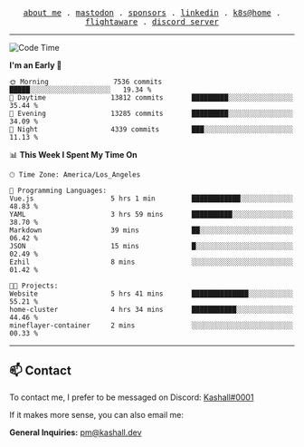 <p align="center">
  <samp>
    <a href="https://jordanjones.org/">about me</a> .
    <a rel="me" href="https://mastodon.social/@kashall">mastodon</a> .
    <a href="https://github.com/sponsors/kashalls">sponsors</a> .
    <a href="https://linkedin.com/in/jordpjones">linkedin</a> .
    <a href="https://github.com/kashalls/home-cluster">k8s@home</a> .
    <a href="https://flightaware.com/adsb/stats/user/kashalls">flightaware</a> .
    <a href="https://discord.gg/V2WrCfqba9">discord server</a>
  </samp>
</p>

---

<!--START_SECTION:waka-->
![Code Time](http://img.shields.io/badge/Code%20Time-1%2C544%20hrs%2021%20mins-blue)

**I'm an Early 🐤** 

```text
🌞 Morning                7536 commits        █████░░░░░░░░░░░░░░░░░░░░   19.34 % 
🌆 Daytime                13812 commits       █████████░░░░░░░░░░░░░░░░   35.44 % 
🌃 Evening                13285 commits       █████████░░░░░░░░░░░░░░░░   34.09 % 
🌙 Night                  4339 commits        ███░░░░░░░░░░░░░░░░░░░░░░   11.13 % 
```


📊 **This Week I Spent My Time On** 

```text
🕑︎ Time Zone: America/Los_Angeles

💬 Programming Languages: 
Vue.js                   5 hrs 1 min         ████████████░░░░░░░░░░░░░   48.83 % 
YAML                     3 hrs 59 mins       ██████████░░░░░░░░░░░░░░░   38.70 % 
Markdown                 39 mins             ██░░░░░░░░░░░░░░░░░░░░░░░   06.42 % 
JSON                     15 mins             █░░░░░░░░░░░░░░░░░░░░░░░░   02.49 % 
Ezhil                    8 mins              ░░░░░░░░░░░░░░░░░░░░░░░░░   01.42 % 

🐱‍💻 Projects: 
Website                  5 hrs 41 mins       ██████████████░░░░░░░░░░░   55.21 % 
home-cluster             4 hrs 34 mins       ███████████░░░░░░░░░░░░░░   44.46 % 
mineflayer-container     2 mins              ░░░░░░░░░░░░░░░░░░░░░░░░░   00.33 % 
```


<!--END_SECTION:waka-->

---

## 📫 Contact

To contact me, I prefer to be messaged on Discord:  [Kashall#0001](https://discord.com/users/201077739589992448)

If it makes more sense, you can also email me:

**General Inquiries:** pm@kashall.dev  
